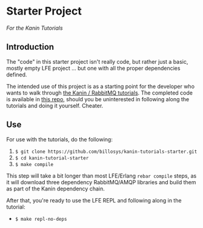 # Starter Project

*For the Kanin Tutorials*


## Introduction

The "code" in this starter project isn't really code, but rather just a basic,
mostly empty LFE project ... but one with all the proper dependencies defined.

The intended use of this project is as a starting point for the developer who
wants to walk through
[the Kanin / RabbitMQ tutorials](https://github.com/billosys/kanin/blob/master/doc/tutorials.md).
The completed code is available in [this repo](https://github.com/odacoder/kanin-tutorials),
should you be uninterested in following along the tutorials and doing it
yourself. Cheater.


## Use

For use with the tutorials, do the following:

1. ``$ git clone https://github.com/billosys/kanin-tutorials-starter.git``
1. ``$ cd kanin-tutorial-starter``
1. ``$ make compile``

This step will take a bit longer than most LFE/Erlang ``rebar compile`` steps,
as it will download three dependency RabbitMQ/AMQP libraries and build them
as part of the Kanin dependency chain.

After that, you're ready to use the LFE REPL and following along in the
tutorial:

* ``$ make repl-no-deps``

